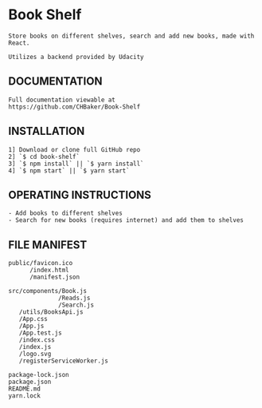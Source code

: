 # Book Shelf
    Store books on different shelves, search and add new books, made with React.
    
    Utilizes a backend provided by Udacity
    
## DOCUMENTATION
    Full documentation viewable at 
    https://github.com/CHBaker/Book-Shelf
    
## INSTALLATION
    1] Download or clone full GitHub repo
    2] `$ cd book-shelf`
    3] `$ npm install` || `$ yarn install`
    4] `$ npm start` || `$ yarn start`
       
## OPERATING INSTRUCTIONS
    
    - Add books to different shelves
    - Search for new books (requires internet) and add them to shelves
    
## FILE MANIFEST

    public/favicon.ico
          /index.html
          /manifest.json
          
    src/components/Book.js
                  /Reads.js
                  /Search.js
       /utils/BooksApi.js
       /App.css
       /App.js
       /App.test.js
       /index.css
       /index.js
       /logo.svg
       /registerServiceWorker.js
    
    package-lock.json
    package.json
    README.md
    yarn.lock
       
